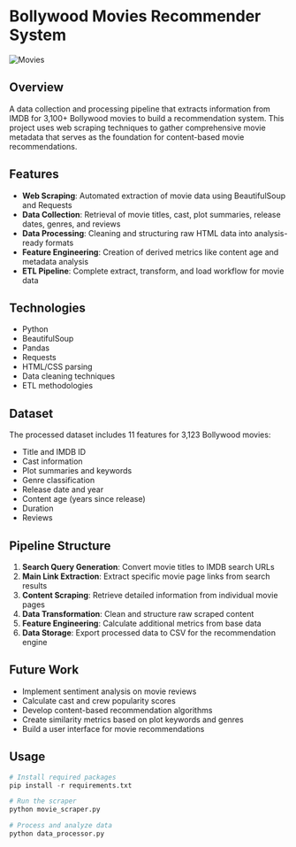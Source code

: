 # Bollywood Movies Recommender System

![Movies](https://user-images.githubusercontent.com/54709992/172464455-e51c415b-ed6c-49ae-909a-8585c7542170.png)

## Overview

A data collection and processing pipeline that extracts information from IMDB for 3,100+ Bollywood movies to build a recommendation system. This project uses web scraping techniques to gather comprehensive movie metadata that serves as the foundation for content-based movie recommendations.

## Features

- **Web Scraping**: Automated extraction of movie data using BeautifulSoup and Requests
- **Data Collection**: Retrieval of movie titles, cast, plot summaries, release dates, genres, and reviews
- **Data Processing**: Cleaning and structuring raw HTML data into analysis-ready formats
- **Feature Engineering**: Creation of derived metrics like content age and metadata analysis
- **ETL Pipeline**: Complete extract, transform, and load workflow for movie data

## Technologies

- Python
- BeautifulSoup
- Pandas
- Requests
- HTML/CSS parsing
- Data cleaning techniques
- ETL methodologies

## Dataset

The processed dataset includes 11 features for 3,123 Bollywood movies:
- Title and IMDB ID
- Cast information
- Plot summaries and keywords
- Genre classification
- Release date and year
- Content age (years since release)
- Duration
- Reviews

## Pipeline Structure

1. **Search Query Generation**: Convert movie titles to IMDB search URLs
2. **Main Link Extraction**: Extract specific movie page links from search results
3. **Content Scraping**: Retrieve detailed information from individual movie pages
4. **Data Transformation**: Clean and structure raw scraped content
5. **Feature Engineering**: Calculate additional metrics from base data
6. **Data Storage**: Export processed data to CSV for the recommendation engine

## Future Work

- Implement sentiment analysis on movie reviews
- Calculate cast and crew popularity scores
- Develop content-based recommendation algorithms
- Create similarity metrics based on plot keywords and genres
- Build a user interface for movie recommendations

## Usage

```python
# Install required packages
pip install -r requirements.txt

# Run the scraper
python movie_scraper.py

# Process and analyze data
python data_processor.py
